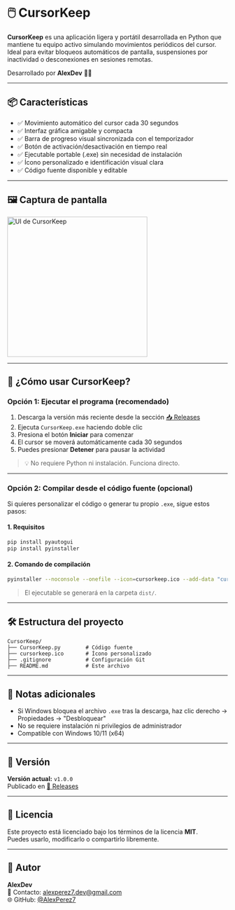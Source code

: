 # 🖱️ CursorKeep

**CursorKeep** es una aplicación ligera y portátil desarrollada en Python que mantiene tu equipo activo simulando movimientos periódicos del cursor. Ideal para evitar bloqueos automáticos de pantalla, suspensiones por inactividad o desconexiones en sesiones remotas.

Desarrollado por **AlexDev** 👨‍💻

---

## 📦 Características

- ✅ Movimiento automático del cursor cada 30 segundos
- ✅ Interfaz gráfica amigable y compacta
- ✅ Barra de progreso visual sincronizada con el temporizador
- ✅ Botón de activación/desactivación en tiempo real
- ✅ Ejecutable portable (.exe) sin necesidad de instalación
- ✅ Ícono personalizado e identificación visual clara
- ✅ Código fuente disponible y editable

---

## 🖼️ Captura de pantalla

<img src="https://github.com/AlexPerez7/CursorKeep/assets/your_screenshot_placeholder" width="320" alt="UI de CursorKeep" />

---

## 🚀 ¿Cómo usar CursorKeep?

### Opción 1: Ejecutar el programa (recomendado)

1. Descarga la versión más reciente desde la sección [📥 Releases](https://github.com/AlexPerez7/CursorKeep/releases)
2. Ejecuta `CursorKeep.exe` haciendo doble clic
3. Presiona el botón **Iniciar** para comenzar
4. El cursor se moverá automáticamente cada 30 segundos
5. Puedes presionar **Detener** para pausar la actividad

> 💡 No requiere Python ni instalación. Funciona directo.

---

### Opción 2: Compilar desde el código fuente (opcional)

Si quieres personalizar el código o generar tu propio `.exe`, sigue estos pasos:

#### 1. Requisitos

```bash
pip install pyautogui
pip install pyinstaller
```

#### 2. Comando de compilación

```bash
pyinstaller --noconsole --onefile --icon=cursorkeep.ico --add-data "cursorkeep.ico;." CursorKeep.py
```

> El ejecutable se generará en la carpeta `dist/`.

---

## 🛠 Estructura del proyecto

```
CursorKeep/
├── CursorKeep.py        # Código fuente
├── cursorkeep.ico       # Ícono personalizado
├── .gitignore           # Configuración Git
├── README.md            # Este archivo
```

---

## 📌 Notas adicionales

- Si Windows bloquea el archivo `.exe` tras la descarga, haz clic derecho → Propiedades → "Desbloquear"
- No se requiere instalación ni privilegios de administrador
- Compatible con Windows 10/11 (x64)

---

## 🔖 Versión

**Versión actual:** `v1.0.0`  
Publicado en [📄 Releases](https://github.com/AlexPerez7/CursorKeep/releases)

---

## 📄 Licencia

Este proyecto está licenciado bajo los términos de la licencia **MIT**.  
Puedes usarlo, modificarlo o compartirlo libremente.

---

## 👤 Autor

**AlexDev**  
📧 Contacto: [alexperez7.dev@gmail.com](mailto:alexperez7.dev@gmail.com)  
🌐 GitHub: [@AlexPerez7](https://github.com/AlexPerez7)